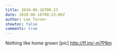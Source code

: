 ```yaml
---
title: 2010-06-16T00-23
date: 2010-06-16T00:23:08Z
author: Lee Turner
showtoc: false
comments: true
---
```


Nothing like home grown [pic] http://ff.im/-m7P8m

